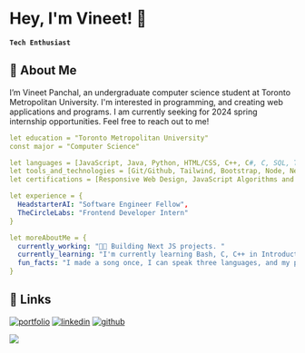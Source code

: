 # Hey, I'm Vineet! 👋
**`Tech Enthusiast`**
<!--
**vineet-panchal/vineet-panchal** is a ✨ _special_ ✨ repository because its `README.md` (this file) appears on your GitHub profile.

Here are some ideas to get you started:

- 🔭 I’m currently working on ...
- 🌱 I’m currently learning ...
- 👯 I’m looking to collaborate on ...
- 🤔 I’m looking for help with ...
- 💬 Ask me about ...
- 📫 How to reach me: ...
- 😄 Pronouns: ...
- ⚡ Fun fact: ...
-->

## 🚀 About Me

I’m Vineet Panchal, an undergraduate computer science student at Toronto Metropolitan University. I'm interested in programming, and creating web applications and programs. I am currently seeking for 2024 spring internship opportunities. Feel free to reach out to me!

```yaml
let education = "Toronto Metropolitan University"
const major = "Computer Science"

let languages = [JavaScript, Java, Python, HTML/CSS, C++, C#, C, SQL, TypeScript, R]
let tools_and_technologies = [Git/Github, Tailwind, Bootstrap, Node, Next, React, MySQL, Pygame, Supabase, OpenAI, Material UI]
let certifications = [Responsive Web Design, JavaScript Algorithms and Data Structures, and Foundational C# With Microsoft]

let experience = {
  HeadstarterAI: "Software Engineer Fellow",
  TheCircleLabs: "Frontend Developer Intern"
}

let moreAboutMe = {
  currently_working: "👩‍💻 Building Next JS projects. "
  currently_learning: "I'm currently learning Bash, C, C++ in Introduction To Unix, C, and C++ class and learning Common Lisp, algorithms, and data structures in my Data Structures class. "
  fun_facts: "I made a song once, I can speak three languages, and my parents almost named me "Bridge". "
}


```

## 🔗 Links
[![portfolio](https://img.shields.io/badge/my_portfolio-000?style=for-the-badge&logo=ko-fi&logoColor=white)](https://vineet-panchal.github.io/markII-website/index.html)
[![linkedin](https://img.shields.io/badge/linkedin-0A66C2?style=for-the-badge&logo=linkedin&logoColor=white)](https://www.linkedin.com/in/vineet-panchal-010337253/)
[![github](https://img.shields.io/badge/GitHub-100000?style=for-the-badge&logo=github&logoColor=white)](https://github.com/vineet-panchal)

![](https://komarev.com/ghpvc/?username=vineet-panchal&color=blue)


